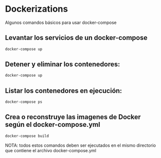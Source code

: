 # Dockerizations

Algunos comandos básicos para usar docker-compose

## Levantar los servicios de un docker-compose

```sh
docker-compose up

```

## Detener y eliminar los contenedores: 

```sh
docker-compose up

```

## Listar los contenedores en ejecución:

```sh
docker-compose ps

```

## Crea o reconstruye las imagenes de Docker según el docker-compose.yml

```sh
docker-compose build

```


NOTA: todos estos comandos deben ser ejecutados en el mismo directorio que contiene el archivo docker-compose.yml